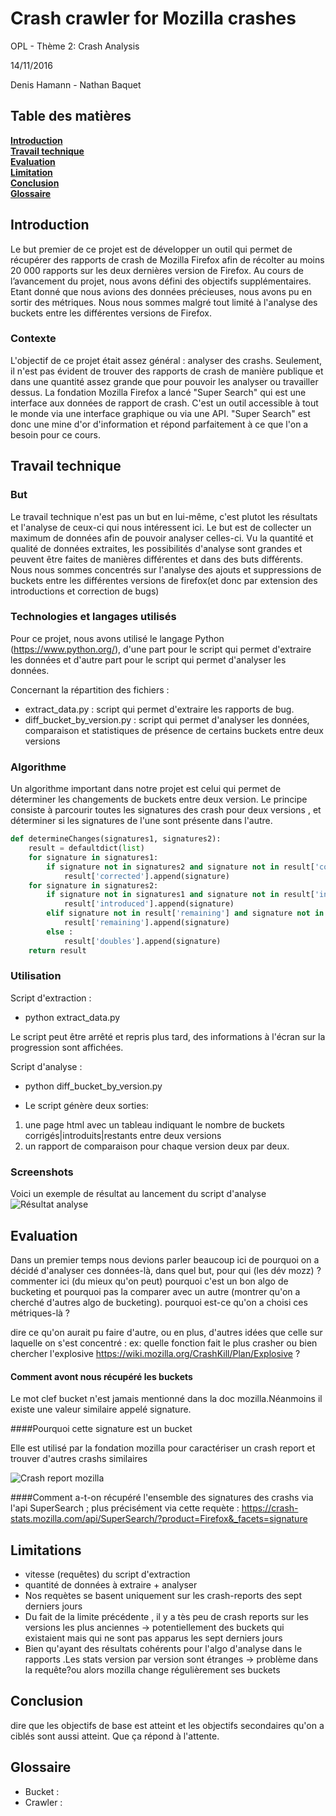 # Crash crawler for Mozilla crashes

OPL - Thème 2: Crash Analysis

14/11/2016

Denis Hamann - Nathan Baquet

## Table des matières
**[Introduction](#introduction)**  
**[Travail technique](#travail-technique)**  
**[Evaluation](#evaluation)**  
**[Limitation](#limitation)**  
**[Conclusion](#conclusion)**  
**[Glossaire](#glossaire)**

## Introduction
Le but premier de ce projet est de développer un outil qui permet de récupérer des rapports de crash de Mozilla Firefox afin de récolter au moins 20 000 rapports sur les deux dernières version de Firefox.
Au cours de l’avancement du projet, nous avons défini des objectifs supplémentaires. Etant donné que nous avions des données précieuses, nous avons pu en sortir des métriques. Nous nous sommes malgré tout limité à l'analyse des buckets entre les différentes versions de Firefox.


### Contexte

L'objectif de ce projet était assez général : analyser des crashs. Seulement, il n'est pas évident de trouver des rapports de crash de manière publique et dans une quantité assez grande que pour pouvoir les analyser ou travailler dessus. La fondation Mozilla Firefox a lancé "Super Search" qui est une interface aux données de rapport de crash. C'est un outil accessible à tout le monde via une interface graphique ou via une API. "Super Search" est donc une mine d'or d'information et répond parfaitement à ce que l'on a besoin pour ce cours.


## Travail technique
### But
Le travail technique n'est pas un but en lui-même, c'est plutot les résultats et l'analyse de ceux-ci qui nous intéressent ici. Le but est de collecter un maximum de données afin de pouvoir analyser celles-ci. Vu la quantité et qualité de données extraites, les possibilités d'analyse sont grandes et peuvent être faites de manières différentes et dans des buts différents. Nous nous sommes concentrés sur l'analyse des ajouts et suppressions de buckets entre les différentes versions de firefox(et donc par extension des introductions et correction de bugs) 

### Technologies et langages utilisés

Pour ce projet, nous avons utilisé le langage Python (https://www.python.org/), d'une part pour le script qui permet d'extraire les données et d'autre part pour le script qui permet d'analyser les données.

Concernant la répartition des fichiers :

- extract_data.py : script qui permet d'extraire les rapports de bug.
- diff_bucket_by_version.py : script qui permet d'analyser les données, comparaison et statistiques de présence de certains buckets entre deux versions

### Algorithme

Un algorithme important dans notre projet est celui qui permet de déterminer les changements de buckets entre deux version.
Le principe consiste à parcourir toutes les signatures des crash pour deux versions , et déterminer si les signatures de l'une sont présente dans l'autre.

```python
def determineChanges(signatures1, signatures2):
    result = defaultdict(list)
    for signature in signatures1:
        if signature not in signatures2 and signature not in result['corrected']:
            result['corrected'].append(signature)
    for signature in signatures2:
        if signature not in signatures1 and signature not in result['introduced'] and signature not in result['corrected']:
            result['introduced'].append(signature)
        elif signature not in result['remaining'] and signature not in result['introduced'] and signature not in result['corrected']:
            result['remaining'].append(signature)
        else :
            result['doubles'].append(signature)
    return result
```
### Utilisation
Script d'extraction :
- python extract_data.py

Le script peut être arrêté et repris plus tard, des informations à l'écran sur la progression sont affichées.

Script d'analyse :
- python diff_bucket_by_version.py

- Le script génère deux sorties:
1. une page html avec un tableau indiquant le nombre de buckets corrigés|introduits|restants entre deux versions
2. un rapport de comparaison pour chaque version deux par deux.

### Screenshots

Voici un exemple de résultat au lancement du script d'analyse
![Résultat analyse](http://nsa37.casimages.com/img/2016/11/14/161114112419160221.jpg)

## Evaluation
Dans un premier temps nous devions
parler beaucoup ici de pourquoi on a décidé d'analyser ces données-là, dans quel but, pour qui (les dév mozz) ?
commenter ici (du mieux qu'on peut) pourquoi c'est un bon algo de bucketing et pourquoi pas la comparer avec un autre (montrer qu'on a cherché d'autres algo de bucketing).
pourquoi est-ce qu'on a choisi ces métriques-là ?

dire ce qu'on aurait pu faire d'autre, ou en plus, d'autres idées que celle sur laquelle on s'est concentré : ex: quelle fonction fait le plus crasher ou bien chercher l'explosive https://wiki.mozilla.org/CrashKill/Plan/Explosive ?

#### Comment avont nous récupéré les buckets

Le mot clef bucket n'est jamais mentionné dans la doc mozilla.Néanmoins il existe une valeur similaire appelé signature.

####Pourquoi cette signature est un bucket 

Elle est utilisé par la fondation mozilla pour caractériser un crash report et trouver d'autres crashs similaires

![Crash report mozilla](http://nsa37.casimages.com/img/2016/11/14/16111411384447573.jpg)

####Comment a-t-on récupéré l'ensemble des signatures des crashs
via l'api SuperSearch ; plus précisément via cette requète :
    https://crash-stats.mozilla.com/api/SuperSearch/?product=Firefox&_facets=signature
## Limitations

- vitesse (requêtes) du script d'extraction 
- quantité de données à extraire + analyser
- Nos requètes se basent uniquement sur les crash-reports des sept derniers jours
- Du fait de la limite précédente , il y a tès peu de crash reports sur les versions les plus anciennes -> potentiellement des buckets qui existaient mais qui ne sont pas apparus les sept derniers jours
- Bien qu'ayant des résultats cohérents pour l'algo d'analyse dans le rapports .Les stats version par version sont étranges -> problème dans la requête?ou alors mozilla change régulièrement ses buckets
 

## Conclusion


dire que les objectifs de base est atteint et les objectifs secondaires qu'on a ciblés sont aussi atteint. Que ça répond à l'attente.

## Glossaire
- Bucket :
- Crawler :
